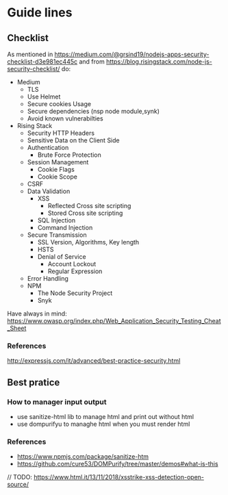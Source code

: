 # Guide lines

## Checklist

As mentioned in https://medium.com/@grsind19/nodejs-apps-security-checklist-d3e981ec445c and from https://blog.risingstack.com/node-js-security-checklist/
do:

- Medium
  - TLS
  - Use Helmet
  - Secure cookies Usage
  - Secure dependencies (nsp node module,synk)
  - Avoid known vulnerabilties
- Rising Stack
  - Security HTTP Headers
  - Sensitive Data on the Client Side
  - Authentication
    - Brute Force Protection
  - Session Management
    - Cookie Flags
    - Cookie Scope
  - CSRF
  - Data Validation
    - XSS
      - Reflected Cross site scripting
      - Stored Cross site scripting
    - SQL Injection
    - Command Injection
  - Secure Transmission
    - SSL Version, Algorithms, Key length
    - HSTS
    - Denial of Service
      - Account Lockout
      - Regular Expression
  - Error Handling
  - NPM
    - The Node Security Project
    - Snyk

Have always in mind: https://www.owasp.org/index.php/Web_Application_Security_Testing_Cheat_Sheet

### References

http://expressjs.com/it/advanced/best-practice-security.html

## Best pratice

### How to manager input output

- use sanitize-html lib to manage html and print out without html
- use dompurifyu to managhe html when you must render html

### References

- https://www.npmjs.com/package/sanitize-htm
- https://github.com/cure53/DOMPurify/tree/master/demos#what-is-this

// TODO:
https://www.html.it/13/11/2018/xsstrike-xss-detection-open-source/
